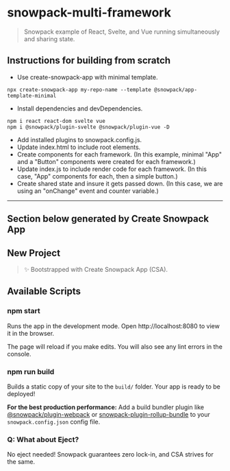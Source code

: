# snowpack-multi-framework

> Snowpack example of React, Svelte, and Vue running simultaneously and sharing state.

## Instructions for building from scratch

- Use create-snowpack-app with minimal template.

```
npx create-snowpack-app my-repo-name --template @snowpack/app-template-minimal
```

- Install dependencies and devDependencies.

```
npm i react react-dom svelte vue
npm i @snowpack/plugin-svelte @snowpack/plugin-vue -D
```

- Add installed plugins to snowpack.config.js.
- Update index.html to include root elements.
- Create components for each framework. (In this example, minimal "App" and a "Button" components were created for each framework.)
- Update index.js to include render code for each framework. (In this case, "App" components for each, then a simple button.)
- Create shared state and insure it gets passed down. (In this case, we are using an "onChange" event and counter variable.)

---

## Section below generated by Create Snowpack App

## New Project

> ✨ Bootstrapped with Create Snowpack App (CSA).

## Available Scripts

### npm start

Runs the app in the development mode.
Open http://localhost:8080 to view it in the browser.

The page will reload if you make edits.
You will also see any lint errors in the console.

### npm run build

Builds a static copy of your site to the `build/` folder.
Your app is ready to be deployed!

**For the best production performance:** Add a build bundler plugin like [@snowpack/plugin-webpack](https://github.com/snowpackjs/snowpack/tree/main/plugins/plugin-webpack) or [snowpack-plugin-rollup-bundle](https://github.com/ParamagicDev/snowpack-plugin-rollup-bundle) to your `snowpack.config.json` config file.

### Q: What about Eject?

No eject needed! Snowpack guarantees zero lock-in, and CSA strives for the same.
